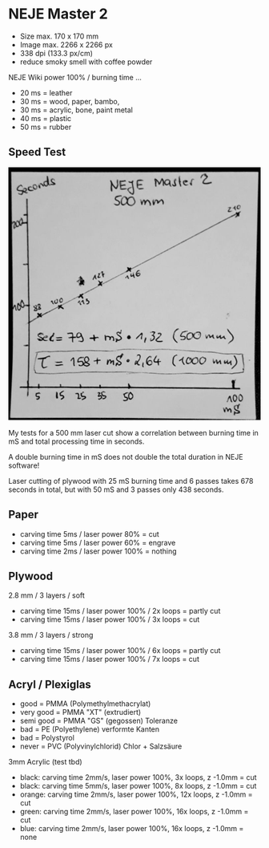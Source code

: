 # NEJE Master 2

* Size max. 170 x 170 mm 
* Image max. 2266 x 2266 px
* 338 dpi (133.3 px/cm)
* reduce smoky smell with coffee powder

NEJE Wiki power 100% / burning time ...
* 20 ms = leather
* 30 ms = wood, paper, bambo, 
* 30 ms = acrylic, bone, paint metal
* 40 ms = plastic
* 50 ms = rubber

## Speed Test

![](test-speed-125x125mm.jpg)

My tests for a 500 mm laser cut show a correlation between burning time in mS and total processing time in seconds.

A double burning time in mS does not double the total duration in NEJE software!

Laser cutting of plywood with 25 mS burning time and 6 passes takes 678 seconds in total, but with 50 mS and 3 passes only 438 seconds.

## Paper 

* carving time 5ms / laser power 80% = cut
* carving time 5ms / laser power 60% = engrave
* carving time 2ms / laser power 100% = nothing

## Plywood 

2.8 mm / 3 layers / soft
* carving time 15ms / laser power 100% / 2x loops = partly cut
* carving time 15ms / laser power 100% / 3x loops = cut

3.8 mm / 3 layers / strong
* carving time 15ms / laser power 100% / 6x loops = partly cut
* carving time 15ms / laser power 100% / 7x loops = cut

## Acryl / Plexiglas

* good = PMMA (Polymethylmethacrylat)
* very good = PMMA "XT" (extrudiert)
* semi good = PMMA "GS" (gegossen) Toleranze 
* bad = PE (Polyethylene) verformte Kanten
* bad = Polystyrol
* never = PVC (Polyvinylchlorid) Chlor + Salzsäure

3mm Acrylic (test tbd)

* black: carving time 2mm/s, laser power 100%, 3x loops, z -1.0mm = cut
* black: carving time 5mm/s, laser power 100%, 8x loops, z -1.0mm = cut
* orange: carving time 2mm/s, laser power 100%, 12x loops, z -1.0mm = cut
* green: carving time 2mm/s, laser power 100%, 16x loops, z -1.0mm = cut
* blue: carving time 2mm/s, laser power 100%, 16x loops, z -1.0mm = none



